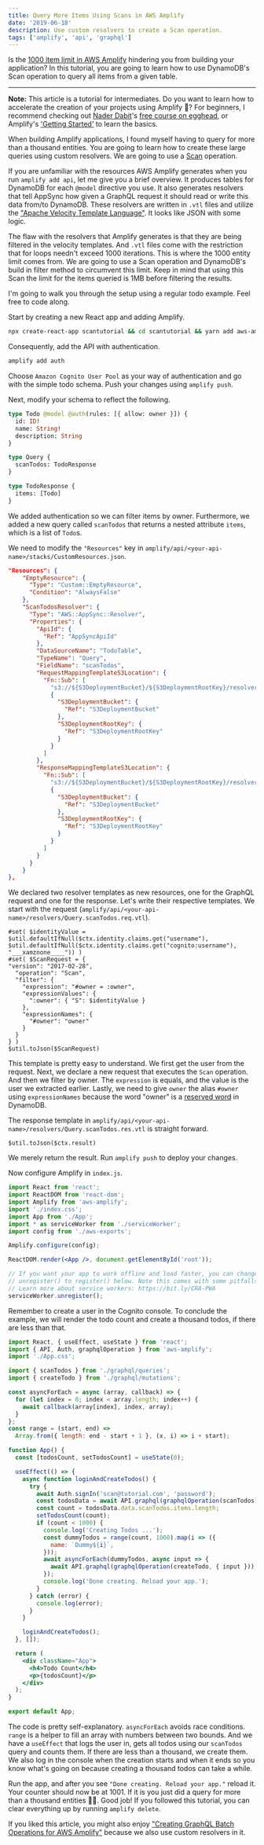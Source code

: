 ```yaml
---
title: Query More Items Using Scans in AWS Amplify
date: '2019-06-18'
description: Use custom resolvers to create a Scan operation.
tags: ['amplify', 'api', 'graphql']
---
```


Is the [1000 item limit in AWS Amplify](https://docs.aws.amazon.com/general/latest/gr/aws_service_limits.html#limits_appsync) hindering you from building your application? In this tutorial, you are going to learn how to use DynamoDB's Scan operation to query all items from a given table.

---

**Note:** This article is a tutorial for intermediates. Do you want to learn how to accelerate the creation of your projects using Amplify 🚀? For beginners, I recommend checking out [Nader Dabit](https://twitter.com/dabit3)'s [free course on egghead](https://egghead.io/courses/building-serverless-web-applications-with-react-aws-amplify), or Amplify's ['Getting Started'](https://aws-amplify.github.io/docs/js/start) to learn the basics.

When building Amplify applications, I found myself having to query for more than a thousand entities. You are going to learn how to create these large queries using custom resolvers. We are going to use a [Scan](https://docs.aws.amazon.com/amazondynamodb/latest/APIReference/API_Scan.html) operation.

If you are unfamiliar with the resources AWS Amplify generates when you run `amplify add api`, let me give you a brief overview. It produces tables for DynamoDB for each `@model` directive you use. It also generates resolvers that tell AppSync how given a GraphQL request it should read or write this data from/to DynamoDB. These resolvers are written in `.vtl` files and utilize the ["Apache Velocity Template Language"](https://velocity.apache.org/engine/1.7/user-guide.html). It looks like JSON with some logic.

The flaw with the resolvers that Amplify generates is that they are being filtered in the velocity templates. And `.vtl` files come with the restriction that for loops needn't exceed 1000 iterations. This is where the 1000 entity limit comes from. We are going to use a Scan operation and DynamoDB's build in filter method to circumvent this limit. Keep in mind that using this Scan the limit for the items queried is 1MB before filtering the results.

I'm going to walk you through the setup using a regular todo example. Feel free to code along.

Start by creating a new React app and adding Amplify.

```bash
npx create-react-app scantutorial && cd scantutorial && yarn add aws-amplify && amplify init
```

Consequently, add the API with authentication.

```bash
amplify add auth
```

Choose `Amazon Cognito User Pool` as your way of authentication and go with the simple todo schema. Push your changes using `amplify push`.

Next, modify your schema to reflect the following.

```graphql
type Todo @model @auth(rules: [{ allow: owner }]) {
  id: ID!
  name: String!
  description: String
}

type Query {
  scanTodos: TodoResponse
}

type TodoResponse {
  items: [Todo]
}
```

We added authentication so we can filter items by owner. Furthermore, we added a new query called `scanTodos` that returns a nested attribute `items`, which is a list of `Todo`s.

We need to modify the `"Resources"` key in `amplify/api/<your-api-name>/stacks/CustomResources.json`.

```json
"Resources": {
    "EmptyResource": {
      "Type": "Custom::EmptyResource",
      "Condition": "AlwaysFalse"
    },
    "ScanTodosResolver": {
      "Type": "AWS::AppSync::Resolver",
      "Properties": {
        "ApiId": {
          "Ref": "AppSyncApiId"
        },
        "DataSourceName": "TodoTable",
        "TypeName": "Query",
        "FieldName": "scanTodos",
        "RequestMappingTemplateS3Location": {
          "Fn::Sub": [
            "s3://${S3DeploymentBucket}/${S3DeploymentRootKey}/resolvers/Query.scanTodos.req.vtl",
            {
              "S3DeploymentBucket": {
                "Ref": "S3DeploymentBucket"
              },
              "S3DeploymentRootKey": {
                "Ref": "S3DeploymentRootKey"
              }
            }
          ]
        },
        "ResponseMappingTemplateS3Location": {
          "Fn::Sub": [
            "s3://${S3DeploymentBucket}/${S3DeploymentRootKey}/resolvers/Query.scanTodos.res.vtl",
            {
              "S3DeploymentBucket": {
                "Ref": "S3DeploymentBucket"
              },
              "S3DeploymentRootKey": {
                "Ref": "S3DeploymentRootKey"
              }
            }
          ]
        }
      }
    }
},
```

We declared two resolver templates as new resources, one for the GraphQL request and one for the response. Let's write their respective templates. We start with the request (`amplify/api/<your-api-name>/resolvers/Query.scanTodos.req.vtl`).

```velocity
#set( $identityValue = $util.defaultIfNull($ctx.identity.claims.get("username"), $util.defaultIfNull($ctx.identity.claims.get("cognito:username"), "___xamznone____")) )
#set( $ScanRequest = {
"version": "2017-02-28",
  "operation": "Scan",
  "filter": {
    "expression": "#owner = :owner",
    "expressionValues": {
      ":owner": { "S": $identityValue }
    },
    "expressionNames": {
      "#owner": "owner"
    }
  }
} )
$util.toJson($ScanRequest)
```

This template is pretty easy to understand. We first get the user from the request. Next, we declare a new request that executes the `Scan` operation. And then we filter by owner. The `expression` is equals, and the value is the user we extracted earlier. Lastly, we need to give `owner` the alias `#owner` using `expressionNames` because the word "owner" is a [reserved word](https://docs.aws.amazon.com/amazondynamodb/latest/developerguide/Expressions.ExpressionAttributeNames.html#Expressions.ExpressionAttributeNames.ReservedWords) in DynamoDB.

The response template in `amplify/api/<your-api-name>/resolvers/Query.scanTodos.res.vtl` is straight forward.

```velocity
$util.toJson($ctx.result)
```

We merely return the result. Run `amplify push` to deploy your changes.

Now configure Amplify in `index.js`.

```jsx
import React from 'react';
import ReactDOM from 'react-dom';
import Amplify from 'aws-amplify';
import './index.css';
import App from './App';
import * as serviceWorker from './serviceWorker';
import config from './aws-exports';

Amplify.configure(config);

ReactDOM.render(<App />, document.getElementById('root'));

// If you want your app to work offline and load faster, you can change
// unregister() to register() below. Note this comes with some pitfalls.
// Learn more about service workers: https://bit.ly/CRA-PWA
serviceWorker.unregister();
```

Remember to create a user in the Cognito console. To conclude the example, we will render the todo count and create a thousand todos, if there are less than that.

```jsx
import React, { useEffect, useState } from 'react';
import { API, Auth, graphqlOperation } from 'aws-amplify';
import './App.css';

import { scanTodos } from './graphql/queries';
import { createTodo } from './graphql/mutations';

const asyncForEach = async (array, callback) => {
  for (let index = 0; index < array.length; index++) {
    await callback(array[index], index, array);
  }
};
const range = (start, end) =>
  Array.from({ length: end - start + 1 }, (x, i) => i + start);

function App() {
  const [todosCount, setTodosCount] = useState(0);

  useEffect(() => {
    async function loginAndCreateTodos() {
      try {
        await Auth.signIn('scan@tutorial.com', 'password');
        const todosData = await API.graphql(graphqlOperation(scanTodos));
        const count = todosData.data.scanTodos.items.length;
        setTodosCount(count);
        if (count < 1000) {
          console.log('Creating Todos ...');
          const dummyTodos = range(count, 1000).map(i => ({
            name: `Dummy${i}`,
          }));
          await asyncForEach(dummyTodos, async input => {
            await API.graphql(graphqlOperation(createTodo, { input }));
          });
          console.log('Done creating. Reload your app.');
        }
      } catch (error) {
        console.log(error);
      }
    }

    loginAndCreateTodos();
  }, []);

  return (
    <div className="App">
      <h4>Todo Count</h4>
      <p>{todosCount}</p>
    </div>
  );
}

export default App;
```

The code is pretty self-explanatory. `asyncForEach` avoids race conditions. `range` is a helper to fill an array with numbers between two bounds. And we have a `useEffect` that logs the user in, gets all todos using our `scanTodos` query and counts them. If there are less than a thousand, we create them. We also log in the console when the creation starts and when it ends so you know what's going on because creating a thousand todos can take a while.

Run the app, and after you see `"Done creating. Reload your app."` reload it. Your counter should now be at 1001. If it is you just did a query for more than a thousand entities 👏🏻. Good job! If you followed this tutorial, you can clear everything up by running `amplify delete`.

If you liked this article, you might also enjoy ["Creating GraphQL Batch Operations for AWS Amplify"](https://geromekevin.com/creating-graphql-batch-operations-for-aws-amplify/) because we also use custom resolvers in it.
